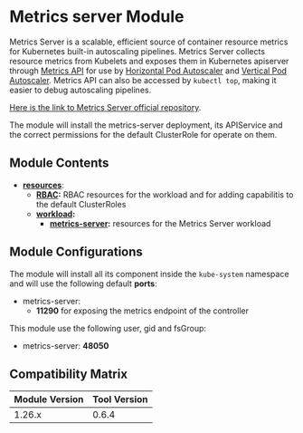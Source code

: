 # Metrics server Module

Metrics Server is a scalable, efficient source of container resource metrics for Kubernetes built-in autoscaling pipelines.
Metrics Server collects resource metrics from Kubelets and exposes them in Kubernetes apiserver through [Metrics API]
for use by [Horizontal Pod Autoscaler] and [Vertical Pod Autoscaler]. Metrics API can also be accessed by `kubectl top`,
making it easier to debug autoscaling pipelines.

[Here is the link to Metrics Server official repository].

The module will install the metrics-server deployment, its APIService and the correct permissions for the default ClusterRole for operate on them.

## Module Contents

- **[resources](./base/resources)**:
  - **[RBAC](./base/resources/rbac):** RBAC resources for the workload and for adding capabilitis to the default ClusterRoles
  - **[workload](./base/resources/workloads):**
    - **[metrics-server](./base/resources/workloads/metrics-server):** resources for the Metrics Server workload

## Module Configurations

The module will install all its component inside the `kube-system` namespace and will use the following
default **ports**:

- metrics-server:
  - **11290** for exposing the metrics endpoint of the controller

This module use the following user, gid and fsGroup:

- metrics-server: **48050**

## Compatibility Matrix

| Module Version | Tool Version   |
|----------------|----------------|
| 1.26.x         | 0.6.4          |


[Here is the link to Metrics Server official repository]: https://github.com/kubernetes-sigs/metrics-server
	"Metrics Server GitHub Repository"
[Metrics API]: https://github.com/kubernetes/metrics
[Horizontal Pod Autoscaler]: https://kubernetes.io/docs/tasks/run-application/horizontal-pod-autoscale/
[Vertical Pod Autoscaler]: https://github.com/kubernetes/autoscaler/tree/master/vertical-pod-autoscaler/
